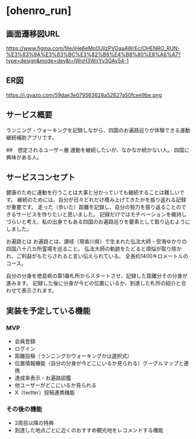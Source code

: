 # [ohenro_run]

## 画面遷移図URL
https://www.figma.com/file/iHe6eMo0UjlzPVOaaAWrEc/OHENRO_RUN-%E3%83%9A%E3%83%BC%E3%82%B8%E4%B8%80%E8%A6%A7?type=design&mode=dev&t=lWnH3WirYv3GAy54-1

## ER図
https://i.gyazo.com/59dae3e079563628a52627a50fcee9be.png

## サービス概要
ランニング・ウォーキングを記録しながら、四国のお遍路巡りが体験できる運動継続補助アプリです。

##　想定されるユーザー層
運動を継続したいが、なかなか続かない人。
四国に興味がある人。

## サービスコンセプト
健康のために運動を行うことは大事と分かっていても継続することは難しいです。
継続のためには、自分が日々どれだけ積み上げてきたかを振り返れる記録が重要です。
走った（歩いた）距離を記録し、自分の努力を振り返ることのできるサービスを作りたいと思いました。
記録だけではモチベーションを維持しづらいと考え、私の出身でもある四国のお遍路巡りを要素として取り込むようにしました。

お遍路とは
お遍路とは、讃岐（現香川県）で生まれた弘法大師・空海ゆかりの四国八十八カ所霊場を巡ること。
弘法大師の軌跡をたどると煩悩が取り除かれ、ご利益がもたらされると言い伝えられている。
全長約1400キロメートルのコース。

自分の分身を徳島県の第1番札所からスタートさせ、記録した距離分その分身が進みます。
記録した後に分身が今どの位置にいるか、到達した札所の紹介と合わせて表示されます。


## 実装を予定している機能
### MVP
* 会員登録
* ログイン
* 距離投稿（ランニングかウォーキングかは選択式）
* 位置情報機能（自分の分身が今どこにいるか見られる）グーグルマップと連携
* 達成率表示・お遍路図鑑
* 他ユーザーがどこにいるか見られる
* X（twitter）投稿連携機能

### その後の機能
* 2周目以降の特典
* 到達した地点ごとに近くのおすすめ観光地をレコメンドする機能

